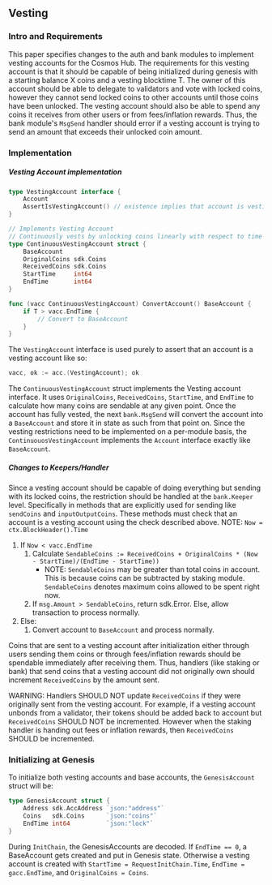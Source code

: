 ## Vesting

### Intro and Requirements

This paper specifies changes to the auth and bank modules to implement vesting accounts for the Cosmos Hub. 
The requirements for this vesting account is that it should be capable of being initialized during genesis with
a starting balance X coins and a vesting blocktime T. The owner of this account should be able to delegate to validators 
and vote with locked coins, however they cannot send locked coins to other accounts until those coins have been unlocked. 
The vesting account should also be able to spend any coins it receives from other users or from fees/inflation rewards. 
Thus, the bank module's `MsgSend` handler should error if a vesting account is trying to send an amount that exceeds their 
unlocked coin amount.

### Implementation

##### Vesting Account implementation

```go
type VestingAccount interface {
    Account
    AssertIsVestingAccount() // existence implies that account is vesting.
}

// Implements Vesting Account
// Continuously vests by unlocking coins linearly with respect to time
type ContinuousVestingAccount struct {
    BaseAccount
    OriginalCoins sdk.Coins
    ReceivedCoins sdk.Coins
    StartTime     int64
    EndTime       int64
}

func (vacc ContinuousVestingAccount) ConvertAccount() BaseAccount {
    if T > vacc.EndTime {
        // Convert to BaseAccount
    }
}
```

The `VestingAccount` interface is used purely to assert that an account is a vesting account like so:

```go
vacc, ok := acc.(VestingAccount); ok
```

The `ContinuousVestingAccount` struct implements the Vesting account interface. It uses `OriginalCoins`, `ReceivedCoins`, 
`StartTime`, and `EndTime` to calculate how many coins are sendable at any given point. Once the account has fully vested, 
the next `bank.MsgSend` will convert the account into a `BaseAccount` and store it in state as such from that point on. 
Since the vesting restrictions need to be implemented on a per-module basis, the `ContinuouosVestingAccount` implements 
the `Account` interface exactly like `BaseAccount`.

##### Changes to Keepers/Handler

Since a vesting account should be capable of doing everything but sending with its locked coins, the restriction should be 
handled at the `bank.Keeper` level. Specifically in methods that are explicitly used for sending like 
`sendCoins` and `inputOutputCoins`. These methods must check that an account is a vesting account using the check described above.
NOTE: `Now = ctx.BlockHeader().Time`

1. If `Now < vacc.EndTime`
   1. Calculate `SendableCoins := ReceivedCoins + OriginalCoins * (Now - StartTime)/(EndTime - StartTime))`
      - NOTE: `SendableCoins` may be greater than total coins in account. This is because coins can be subtracted by staking module.
        `SendableCoins` denotes maximum coins allowed to be spent right now.
   2. If `msg.Amount > SendableCoins`, return sdk.Error. Else, allow transaction to process normally.
2. Else:
   1. Convert account to `BaseAccount` and process normally.

Coins that are sent to a vesting account after initialization either through users sending them coins or through fees/inflation rewards 
should be spendable immediately after receiving them. Thus, handlers (like staking or bank) that send coins that a vesting account did not 
originally own should increment `ReceivedCoins` by the amount sent.

WARNING: Handlers SHOULD NOT update `ReceivedCoins` if they were originally sent from the vesting account. For example, if a vesting account 
unbonds from a validator, their tokens should be added back to account but `ReceivedCoins` SHOULD NOT be incremented.
However when the staking handler is handing out fees or inflation rewards, then `ReceivedCoins` SHOULD be incremented.

### Initializing at Genesis

To initialize both vesting accounts and base accounts, the `GenesisAccount` struct will be:

```go
type GenesisAccount struct {
	Address sdk.AccAddress `json:"address"`
    Coins   sdk.Coins      `json:"coins"`
    EndTime int64          `json:"lock"`
}
```

During `InitChain`, the GenesisAccounts are decoded. If `EndTime == 0`, a BaseAccount gets created and put in Genesis state. 
Otherwise a vesting account is created with `StartTime = RequestInitChain.Time`, `EndTime = gacc.EndTime`, and `OriginalCoins = Coins`. 
